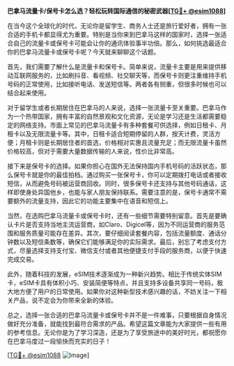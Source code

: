 **巴拿马流量卡/保号卡怎么选？轻松玩转国际通信的秘密武器[[TG💪+ @esim1088](https://t.me/s/esim1088)]**

在当今这个全球化的时代，无论你是留学生、商务人士还是旅行爱好者，拥有一张合适的手机卡都显得尤为重要。特别是当你来到巴拿马这样的国家时，选择一张适合自己的流量卡或保号卡可能会让你的通讯体验事半功倍。那么，如何挑选最适合你的巴拿马流量卡或保号卡呢？今天就来聊聊这个话题。

首先，我们需要了解什么是流量卡和保号卡。简单来说，流量卡主要是用来提供移动互联网服务的，比如刷抖音、看视频、社交聊天等，而保号卡则更注重维持手机号码的正常使用，比如接听电话、发送短信等。两者各有侧重，但很多时候也可以结合起来使用。

对于留学生或者长期居住在巴拿马的人来说，选择一张流量卡至关重要。巴拿马作为一个热带国家，拥有丰富的自然景观和文化资源，无论是学习还是生活都需要稳定的网络支持。市面上常见的巴拿马流量卡有多种套餐可供选择，例如日租卡、月租卡以及无限流量卡等。其中，日租卡适合短期停留的人群，按天计费，灵活方便；月租卡则是长期居住者的首选，价格相对实惠且流量充足；而无限流量卡虽然价格较高，但对于需要大量数据传输的人来说，性价比非常高。

接下来是保号卡的选择。如果你担心在国外无法保持国内手机号码的活跃状态，那么保号卡就是你的最佳拍档。通过购买一张保号卡，你可以定期拨打电话或者接收短信，从而避免号码被运营商回收。同时，很多保号卡还支持与其他号码通话，这样即使身处异国他乡，也能与家人朋友保持联系。需要注意的是，保号卡通常不需要额外的流量支持，因此它的功能主要集中在语音和短信上。

当然，在选购巴拿马流量卡或保号卡时，还有一些细节需要特别留意。首先是要确认卡片是否支持当地主流运营商，如Claro、Digicel等，因为不同运营商的服务范围和服务质量可能存在差异。其次，要仔细阅读套餐内容，包括流量额度、通话分钟数以及短信条数等，确保它们能够满足你的实际需求。最后，别忘了考虑支付方式，尽量选择支持支付宝、微信支付或者其他便捷支付手段的服务商，以便于快速完成交易。

此外，随着科技的发展，eSIM技术逐渐成为一种新兴趋势。相比于传统实体SIM卡，eSIM卡具有体积小巧、安装简便等特点，并且支持多设备共享同一号码，极大地方便了用户的日常使用。如果你对这种新型技术感兴趣的话，不妨关注一下相关产品，说不定会为你带来全新的体验。

总之，选择一张合适的巴拿马流量卡或保号卡并不是一件难事，只要根据自身情况做好充分准备，就能找到最符合需求的产品。希望这篇文章能为大家提供一些有用的参考信息。无论你是为了学习深造，还是为了享受旅途中的美好时光，都祝愿你在巴拿马度过一段愉快而充实的日子！

[[TG💪+ @esim1088](https://t.me/s/esim1088) ![Image](https://i.postimg.cc/4NQfJmqS/Snipaste-2025-05-13-00-14-12.png)]